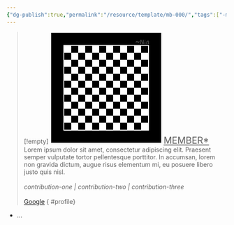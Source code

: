 ```yaml
---
{"dg-publish":true,"permalink":"/resource/template/mb-000/","tags":["-member"]}
---
```


>[!empty]
> ![RESOURCE/ASSET/OTHER/PlaceholderIcon.png|icon](/img/user/RESOURCE/ASSET/OTHER/PlaceholderIcon.png) <u style="font-size: 1.5em;"> MEMBER* </u>
> Lorem ipsum dolor sit amet, consectetur adipiscing elit. Praesent semper vulputate tortor pellentesque porttitor. In accumsan, lorem non gravida dictum, augue risus elementum mi, eu posuere libero justo quis nisl. *<br><br>contribution-one | contribution-two | contribution-three* <br><br>[Google](https://www.google.com) 
{ #profile}


- ...